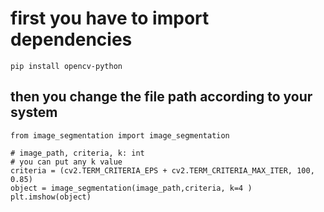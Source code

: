 # first you have to import dependencies

```
pip install opencv-python
```

## then you change the file path according to your system

```
from image_segmentation import image_segmentation

# image_path, criteria, k: int
# you can put any k value
criteria = (cv2.TERM_CRITERIA_EPS + cv2.TERM_CRITERIA_MAX_ITER, 100, 0.85)
object = image_segmentation(image_path,criteria, k=4 )
plt.imshow(object)

```
